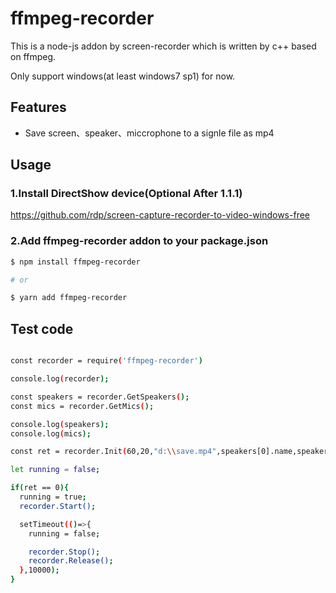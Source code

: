 # ffmpeg-recorder

This is a node-js addon by screen-recorder which is written by c++ based on ffmpeg.

Only support windows(at least windows7 sp1) for now.


## Features

- Save screen、speaker、miccrophone to a signle file as mp4


## Usage


### 1.Install DirectShow device(Optional After 1.1.1)

https://github.com/rdp/screen-capture-recorder-to-video-windows-free

### 2.Add ffmpeg-recorder addon to your package.json

```sh
$ npm install ffmpeg-recorder

# or

$ yarn add ffmpeg-recorder
```


## Test code

``` sh

const recorder = require('ffmpeg-recorder')

console.log(recorder);

const speakers = recorder.GetSpeakers();
const mics = recorder.GetMics();

console.log(speakers);
console.log(mics);

const ret = recorder.Init(60,20,"d:\\save.mp4",speakers[0].name,speakers[0].id,mics[0].name,mics[0].id);

let running = false;

if(ret == 0){
  running = true;
  recorder.Start();

  setTimeout(()=>{
    running = false;

    recorder.Stop();
    recorder.Release();
  },10000);
}



```